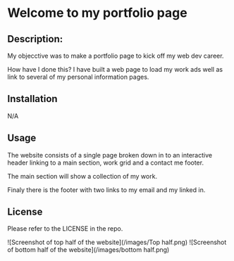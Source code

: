 # Welcome to my portfolio page

## Description: 

My objecctive was to make a portfolio page to kick off my web dev career. 

How have I done this? I have built a web page to load my work ads well as link to several of my personal information pages. 

## Installation
N/A

## Usage
The website consists of a single page broken down in to an interactive header linking to a main section, work grid and a contact me footer.

The main section will show a collection of my work. 

Finaly there is the footer with two links to my email and my linked in. 

## License
Please refer to the LICENSE in the repo.


![Screenshot of top half of the website](/images/Top half.png)
![Screenshot of bottom half of the website](/images/bottom half.png)
